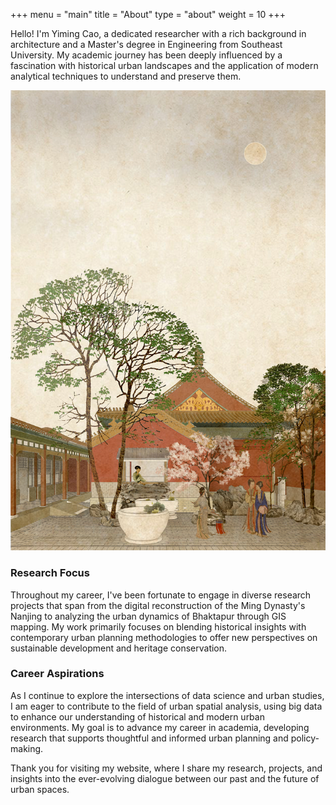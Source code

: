 +++
menu = "main"
title = "About"
type = "about"
weight = 10
+++

Hello! I'm Yiming Cao, a dedicated researcher with a rich background in architecture and a Master's degree in Engineering from Southeast University. My academic journey has been deeply influenced by a fascination with historical urban landscapes and the application of modern analytical techniques to understand and preserve them.

![about](/images/pic4.jpg)

### Research Focus 

Throughout my career, I've been fortunate to engage in diverse research projects that span from the digital reconstruction of the Ming Dynasty's Nanjing to analyzing the urban dynamics of Bhaktapur through GIS mapping. My work primarily focuses on blending historical insights with contemporary urban planning methodologies to offer new perspectives on sustainable development and heritage conservation.

### Career Aspirations

As I continue to explore the intersections of data science and urban studies, I am eager to contribute to the field of urban spatial analysis, using big data to enhance our understanding of historical and modern urban environments. My goal is to advance my career in academia, developing research that supports thoughtful and informed urban planning and policy-making.

Thank you for visiting my website, where I share my research, projects, and insights into the ever-evolving dialogue between our past and the future of urban spaces.
